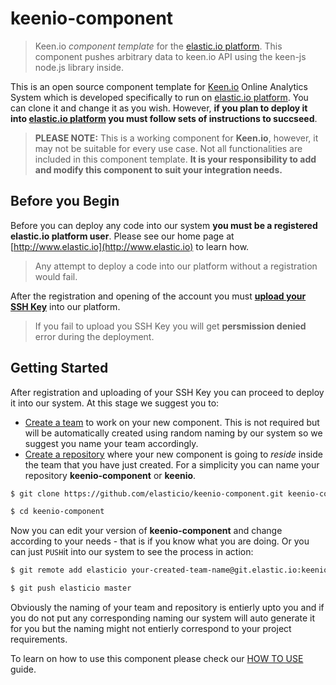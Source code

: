 # keenio-component

> Keen.io _component template_ for the [elastic.io platform](http://www.elastic.io "elastic.io platform"). This component pushes arbitrary data to keen.io API using the keen-js node.js library inside.

This is an open source component template for [Keen.io](https://keen.io/) Online Analytics System which is developed specifically to run on [elastic.io platform](http://www.elastic.io "elastic.io platform"). You can clone it and change it as you wish. However, **if you plan to deploy it into [elastic.io platform](http://www.elastic.io "elastic.io platform") you must follow sets of instructions to succseed**. 

> **PLEASE NOTE:** This is a working component for **Keen.io**, however, it may not be suitable for every use case. Not all functionalities are included in this component template. **It is your responsibility to add and modify this component to suit your integration needs.** 

## Before you Begin

Before you can deploy any code into our system **you must be a registered elastic.io platform user**. Please see our home page at [http://www.elastic.io](http://www.elastic.io) to learn how. 

> Any attempt to deploy a code into our platform without a registration would fail.

After the registration and opening of the account you must **[upload your SSH Key](http://docs.elastic.io/docs/ssh-key)** into our platform. 

> If you fail to upload you SSH Key you will get **persmission denied** error during the deployment.

## Getting Started

After registration and uploading of your SSH Key you can proceed to deploy it into our system. At this stage we suggest you to:
* [Create a team](http://docs.elastic.io/docs/teams) to work on your new component. This is not required but will be automatically created using random naming by our system so we suggest you name your team accordingly.
* [Create a repository](http://docs.elastic.io/docs/component-repositories) where your new component is going to *reside* inside the team that you have just created. For a simplicity you can name your repository **keenio-component** or **keenio**.

```bash
$ git clone https://github.com/elasticio/keenio-component.git keenio-component

$ cd keenio-component
```
Now you can edit your version of **keenio-component** and change according to your needs - that is if you know what you are doing. Or you can just ``PUSH``it into our system to see the process in action:

```bash
$ git remote add elasticio your-created-team-name@git.elastic.io:keenio-component.git

$ git push elasticio master
```
Obviously the naming of your team and repository is entierly upto you and if you do not put any corresponding naming our system will auto generate it for you but the naming might not entierly correspond to your project requirements.

To learn on how to use this component please check our [HOW TO USE](https://github.com/elasticio/keenio-component/blob/master/HOW_TO_USE.md) guide.
